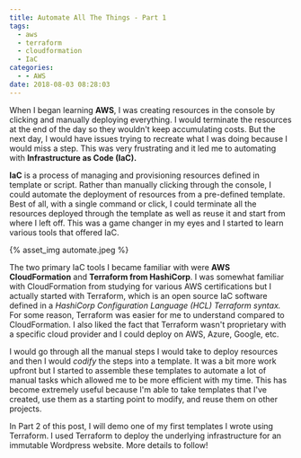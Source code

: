 ```yaml
---
title: Automate All The Things - Part 1
tags:
  - aws
  - terraform
  - cloudformation
  - IaC
categories:
  - - AWS
date: 2018-08-03 08:28:03
---
```


When I began learning **AWS**, I was creating resources in the console by clicking and manually deploying everything. I would terminate the resources at the end of the day so they wouldn't keep accumulating costs. But the next day, I would have issues trying to recreate what I was doing because I would miss a step. This was very frustrating and it led me to automating with **Infrastructure as Code (IaC).**

**IaC** is a process of managing and provisioning resources defined in template or script. Rather than manually clicking through the console, I could automate the deployment of resources from a pre-defined template. Best of all, with a single command or click, I could terminate all the resources deployed through the template as well as reuse it and start from where I left off. This was a game changer in my eyes and I started to learn various tools that offered IaC. 

{% asset_img automate.jpeg %}

The two primary IaC tools I became familiar with were **AWS CloudFormation** and **Terraform from HashiCorp**. I was somewhat familiar with CloudFormation from studying for various AWS certifications but I actually started with Terraform, which is an open source IaC software defined in a *HashiCorp Configuration Language (HCL) Terraform syntax.* For some reason, Terraform was easier for me to understand compared to CloudFormation. I also liked the fact that Terraform wasn't proprietary with a specific cloud provider and I could deploy on AWS, Azure, Google, etc. 

I would go through all the manual steps I would take to deploy resources and then I would *codify* the steps into a template. It was a bit more work upfront but I started to assemble these templates to automate a lot of manual tasks which allowed me to be more efficient with my time. This has become extremely useful because I'm able to take templates that I've created, use them as a starting point to modify, and reuse them on other projects. 

In Part 2 of this post, I will demo one of my first templates I wrote using Terraform. I used Terraform to deploy the underlying infrastructure for an immutable Wordpress website. More details to follow!

